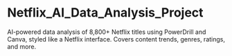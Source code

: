# Netflix_AI_Data_Analysis_Project
AI-powered data analysis of 8,800+ Netflix titles using PowerDrill and Canva, styled like a Netflix interface. Covers content trends, genres, ratings, and more.
